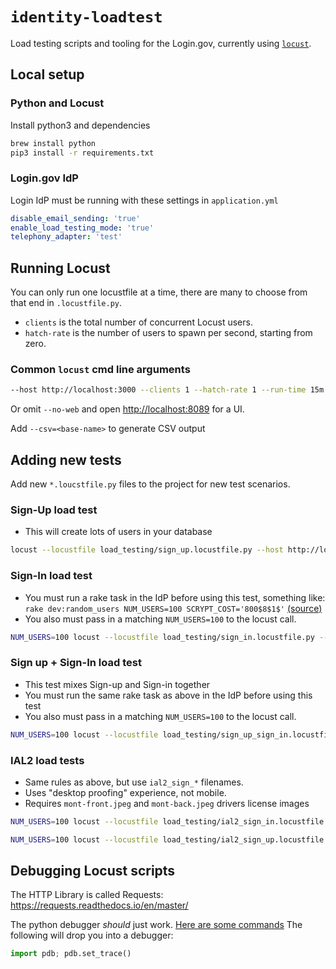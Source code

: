 # `identity-loadtest`

Load testing scripts and tooling for the Login.gov, currently using [`locust`](http://locust.io).

## Local setup

### Python and Locust

Install python3 and dependencies

```sh
brew install python
pip3 install -r requirements.txt
```

### Login.gov IdP

Login IdP must be running with these settings in `application.yml`

```yml
disable_email_sending: 'true'
enable_load_testing_mode: 'true'
telephony_adapter: 'test'
```

## Running Locust

You can only run one locustfile at a time, there are many to choose from that end in `.locustfile.py`.

- `clients` is the total number of concurrent Locust users.
- `hatch-rate` is the number of users to spawn per second, starting from zero.

### Common `locust` cmd line arguments

```sh
--host http://localhost:3000 --clients 1 --hatch-rate 1 --run-time 15m --no-web
```

Or omit `--no-web` and open <http://localhost:8089> for a UI.

Add `--csv=<base-name>` to generate CSV output

## Adding new tests

Add new `*.loucstfile.py` files to the project for new test scenarios.

### Sign-Up load test

- This will create lots of users in your database

```sh
locust --locustfile load_testing/sign_up.locustfile.py --host http://localhost:3000 --clients 1 --hatch-rate 1 --run-time 15m --no-web
```

### Sign-In load test

- You must run a rake task in the IdP before using this test, something like: `rake dev:random_users NUM_USERS=100 SCRYPT_COST='800$8$1$'` [(source)](https://github.com/18F/identity-idp/blob/master/lib/tasks/dev.rake)
- You also must pass in a matching `NUM_USERS=100` to the locust call.

```sh
NUM_USERS=100 locust --locustfile load_testing/sign_in.locustfile.py --host http://localhost:3000 --clients 1 --hatch-rate 1 --run-time 15m --no-web
```

### Sign up + Sign-In load test

- This test mixes Sign-up and Sign-in together
- You must run the same rake task as above in the IdP before using this test
- You also must pass in a matching `NUM_USERS=100` to the locust call.

```sh
NUM_USERS=100 locust --locustfile load_testing/sign_up_sign_in.locustfile.py --host http://localhost:3000 --clients 1 --hatch-rate 1 --run-time 15m --no-web
```

### IAL2 load tests

- Same rules as above, but use `ial2_sign_*` filenames.
- Uses "desktop proofing" experience, not mobile.
- Requires `mont-front.jpeg` and `mont-back.jpeg` drivers license images

```sh
NUM_USERS=100 locust --locustfile load_testing/ial2_sign_in.locustfile.py --host http://localhost:3000 --clients 1 --hatch-rate 1 --run-time 15m --no-web
```

```sh
NUM_USERS=100 locust --locustfile load_testing/ial2_sign_up.locustfile.py --host http://localhost:3000 --clients 1 --hatch-rate 1 --run-time 15m --no-web
```

## Debugging Locust scripts

The HTTP Library is called Requests: <https://requests.readthedocs.io/en/master/>

The python debugger _should_ just work. [Here are some commands](https://docs.python.org/3/library/pdb.html#debugger-commands) The following will drop you into a debugger:

```py
import pdb; pdb.set_trace()
```
